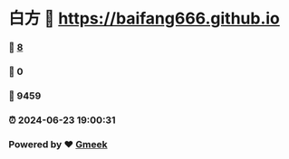 # 白方 :link: https://baifang666.github.io 
### :page_facing_up: [8](https://baifang666.github.io/tag.html) 
### :speech_balloon: 0 
### :hibiscus: 9459 
### :alarm_clock: 2024-06-23 19:00:31 
### Powered by :heart: [Gmeek](https://github.com/Meekdai/Gmeek)
